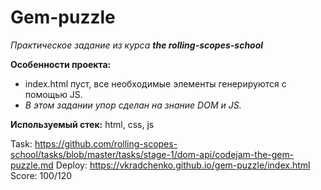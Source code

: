 # Gem-puzzle
*Практическое задание из курса **the rolling-scopes-school***

**Особенности проекта:**   
* index.html пуст, все необходимые элементы генерируются с помощью JS.
* _В этом задании упор сделан на знание DOM и JS._

**Используемый стек:**  html, css, js

Task: https://github.com/rolling-scopes-school/tasks/blob/master/tasks/stage-1/dom-api/codejam-the-gem-puzzle.md
Deploy: https://vkradchenko.github.io/gem-puzzle/index.html
Score: 100/120
